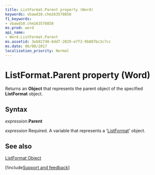 ```yaml
---
title: ListFormat.Parent property (Word)
keywords: vbawd10.chm163578858
f1_keywords:
- vbawd10.chm163578858
ms.prod: word
api_name:
- Word.ListFormat.Parent
ms.assetid: 3eb82748-6dd7-2029-e7f3-9b807bc3c7cc
ms.date: 06/08/2017
localization_priority: Normal
---
```



# ListFormat.Parent property (Word)

Returns an  **Object** that represents the parent object of the specified **ListFormat** object.


## Syntax

_expression_.**Parent**

_expression_ Required. A variable that represents a '[ListFormat](Word.ListFormat.md)' object.


## See also


[ListFormat Object](Word.ListFormat.md)

[!include[Support and feedback](~/includes/feedback-boilerplate.md)]